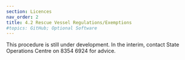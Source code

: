 ```yaml
---
section: Licences
nav_order: 2
title: 4.2 Rescue Vessel Regulations/Exemptions
#topics: GitHub; Optional Software
---
```


This procedure is still under development. In the interim, contact State Operations Centre on 8354 6924 for advice.